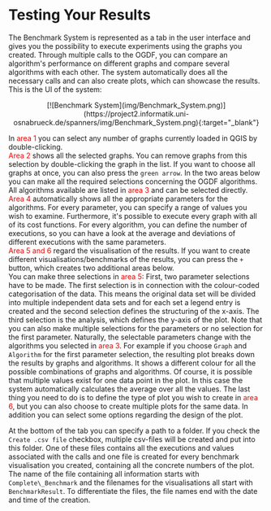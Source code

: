 # Testing Your Results

The Benchmark System is represented as a tab in the user interface and gives you the possibility to execute experiments using the graphs you created. Through
multiple calls to the OGDF, you can compare an algorithm's performance on different graphs and compare several algorithms with each other. The system automatically does all the necessary calls and can also create plots, which can showcase the results. This is the UI of the system:

<center>
    <a name="benchmarksystem">
        [![Benchmark System](img/Benchmark_System.png)](https://project2.informatik.uni-osnabrueck.de/spanners/img/Benchmark_System.png){:target="_blank"}
    </a>
</center>

In <span style="color:#e60000">area 1</span> you can select any number of graphs currently loaded in QGIS by double-clicking.  
<span style="color:red">Area 2</span> shows all the selected graphs. You can remove graphs from this selection by double-clicking the graph in the list. If you want to choose all graphs at once, you can also press the `green arrow`.  In the two areas below you can make all the required selections concerning the OGDF algorithms.  
All algorithms available are listed in <span style="color:#e60000">area 3</span> and can be selected directly.  
<span style="color:#e60000">Area 4</span> automatically shows all the appropriate parameters for the algorithms.
For every parameter, you can specify a range of values you wish to examine. Furthermore, it's possible to execute every graph with all of its cost functions. For every algorithm, you can define the number of executions, so you can have a look at the average and deviations of different executions with the same parameters.  
<span style="color:#e60000">Area 5 and 6</span> regard the visualisation of the results. If you want to create different visualisations/benchmarks of the results, you can press the `+` button, which creates two additional areas below.  
You can make three selections in <span style="color:#e60000">area 5</span>: First, two parameter selections have to be made.
The first selection is in connection with the colour-coded categorisation of the data. This means the original data set will be divided into multiple independent data sets and for each set a legend entry is created and the second selection defines the structuring of the x-axis. 
The third selection is the analysis, which defines the y-axis of the plot. Note that you can also make multiple selections for the parameters
or no selection for the first parameter. Naturally, the selectable parameters change with the algorithms you selected in <span style="color:#e60000">area 3</span>.
For example if you choose `Graph` and `Algorithm` for the first parameter selection, the resulting plot breaks down the results by graphs and algorithms. It shows a different colour for all the possible combinations of graphs and algorithms. Of course, it is possible that multiple values exist for one data point in the plot. In this case the system automatically calculates the average over all the values.
The last thing you need to do is to define the type of plot you wish to create in <span style="color:#e60000">area 6</span>, but you can also choose to create multiple plots for the same data.
In addition you can select some options regarding the design of the plot.

At the bottom of the tab you can specify a path to a folder. If you check the `Create .csv file` checkbox, multiple csv-files will be created and put into this folder. One of these files contains all the executions and values associated with the calls and one file is created for every benchmark visualisation you created, containing all the concrete numbers of the plot.  The name of the file containing all information starts with
`Complete\_Benchmark` and the filenames for the visualisations all start with `BenchmarkResult`. To differentiate the files, the file names end with the date and time of the creation.
